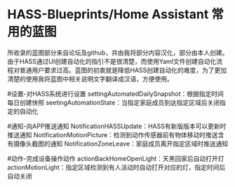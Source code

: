 # HASS-Blueprints/Home Assistant 常用的蓝图

所收录的蓝图部分来自论坛及github，并由我将部分内容汉化，部分由本人创建。由于HASS通过UI创建自动化的指引不是很清楚，而使用Yaml文件创建自动化流程对普通用户要求过高。蓝图的初衷就是降低HASS创建自动化的难度，为了更加清楚的使用我将蓝图中相关说明文字翻译成汉语，方便使用。

#设置-对HASS系统进行设置
settingAutomatedDailySnapshot：根据指定时间每日创建快照
seetingAutomationState：当指定家庭成员到达指定区域后关闭指定的自动化

#通知-向APP推送通知
NotificationHASSUpdate：HASS有新版版本可以更新时推送通知
NotificationMotionPicture：检测到动作传感器前有物体移动时推送含有摄像头截图的通知
NotificationZoneLeave：家庭成员离开指定区域时推送通知

#动作-完成设备操作动作
actionBackHomeOpenLight：天黑回家后自动打开灯
actionMotionLight：指定区域检测到有人活动时自动打开对应的灯，指定时间后自动关闭



